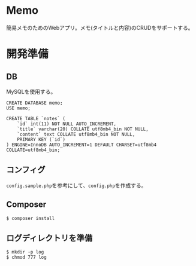 # Memo

簡易メモのためのWebアプリ。メモ(タイトルと内容)のCRUDをサポートする。

# 開発準備

## DB

MySQLを使用する。

```
CREATE DATABASE memo;
USE memo;

CREATE TABLE `notes` (
    `id` int(11) NOT NULL AUTO_INCREMENT,
    `title` varchar(20) COLLATE utf8mb4_bin NOT NULL,
    `content` text COLLATE utf8mb4_bin NOT NULL,
    PRIMARY KEY (`id`)
) ENGINE=InnoDB AUTO_INCREMENT=1 DEFAULT CHARSET=utf8mb4 COLLATE=utf8mb4_bin;
```

## コンフィグ

`config.sample.php`を参考にして、`config.php`を作成する。

## Composer

```
$ composer install
```

## ログディレクトリを準備

```
$ mkdir -p log
$ chmod 777 log
```
